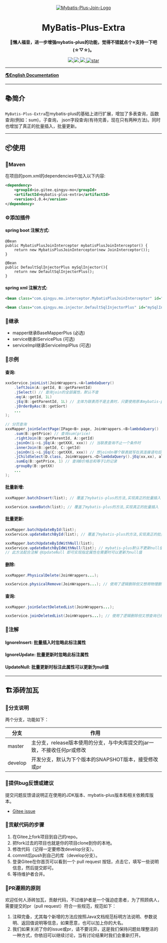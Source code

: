 <p align="center">
  <a href="https://gitee.com/qingyu-mo/mybatis-plus-extra/" target="_blank">
   <img alt="Mybatis-Plus-Join-Logo" src="https://mybatisplusjoin.com/lg.png">
  </a>
</p>
<h1 align="center">MyBatis-Plus-Extra</h1>
<p align="center">
	<strong>🍬懒人福音，进一步增强mybatis-plus的功能，觉得不错就点个⭐支持一下吧 (☆▽☆)。</strong>
</p>

<p align="center">
	<a target="_blank" href="https://central.sonatype.com/artifact/io.gitee.qingyu-mo/mybatis-plus-extra">
		<img src="https://img.shields.io/maven-metadata/v?metadataUrl=https%3A%2F%2Fs01.oss.sonatype.org%2Fservice%2Flocal%2Frepo_groups%2Fpublic%2Fcontent%2Fio%2Fgitee%2Fqingyu-mo%2Fmybatis-plus-extra%2Fmaven-metadata.xml&label=Maven%20Central
" />
	</a>
	<a target="_blank" href="https://license.coscl.org.cn/MulanPSL2">
		<img src="https://img.shields.io/:license-MulanPSL2-blue.svg" />
	</a>
	<a target="_blank" href="https://www.oracle.com/java/technologies/javase/javase-jdk8-downloads.html">
		<img src="https://img.shields.io/badge/JDK-8+-green.svg" />
	</a>
	<a target="_blank" href='https://gitee.com/qingyu-mo/mybatis-plus-extra/stargazers'>
		<img src='https://gitee.com/qingyu-mo/mybatis-plus-extra/badge/star.svg?theme=gvp' alt='star'/>
	</a>
</p>

-------------------------------------------------------------------------------

[**🌎English Documentation**](README-EN.md)

-------------------------------------------------------------------------------

## 📚简介

`MyBatis-Plus-Extra`在mybatis-plus的基础上进行扩展，增加了多表查询，函数查询(例如：sum)，子查询，
json字段查询(有待完善，现在只有两种方法)。同时也增加了真正的批量插入，批量更新。

-------------------------------------------------------------------------------

## 📦使用

### 🍊Maven
在项目的pom.xml的dependencies中加入以下内容:

```xml
<dependency>
    <groupId>io.gitee.qingyu-mo</groupId>
    <artifactId>mybatis-plus-extra</artifactId>
    <version>1.0.4</version>
</dependency>
```

### ⚙️添加插件
#### spring boot 注解方式:

```jave
@Bean
public MybatisPlusJoinInterceptor mybatisPlusJoinInterceptor() {
    return new MybatisPlusJoinInterceptor(new JoinInterceptor());
}

@Bean
public DefaultSqlInjectorPlus mySqlInjector(){
    return new DefaultSqlInjectorPlus();
}
```

#### spring xml 注解方式:
```xml
<bean class="com.qingyu.mo.interceptor.MybatisPlusJoinInterceptor" id="mybatisPlusJoinInterceptor"/>

<bean class="com.qingyu.mo.injector.DefaultSqlInjectorPlus" id="mySqlInjector"/>
```
### 🔖继承
* mapper继承BaseMapperPlus (必选)
* service继承IServicePlus (可选)
* serviceImpl继承ServiceImplPlus (可选)

### 🔖示例
#### 查询:
```java
xxxService.joinList(JoinWrappers.<A>lambdaQuery()
    .leftJoin(A::getId, B::getParentId)
    .jSelect() // 查询join的全部属性，默认不查
    .eq(A::getId, 1L)
    .jEq(B::getParentId, 1L) // 主体为联表而不是主表时，只要使用原本mybatis-plus方法带j即可
    .jOrderByAsc(B::getSort)
    ...
);

// 分页查询
xxxMapper.joinSelectPage(IPage<B> page, JoinWrappers.<B>lambdaQuery()
    .sum(B::getPrice) // 查询sum(price)
    .rightJoin(B::getParentId, A::getId)
    .joinOn(i->i.jEq(A::getXXX, xxx)) // 当联表查询不止一个条件时
    .innerJoin(B::getId, C::getId)
    .joinOn(i->i.jEq(C::getXXX, xxx)) // 想joinOn哪个联表就写在其连接语句后面
    .jChildSelect(D.class, JoinWrappers.<D>lambdaQuery().jEq(xx,xx), alias) // alias值来自于一个子查询
    .sumEq(B::getPrice, 1) // 查询B价格总和等于1的记录
    .groupBy(B::getXX)
    ...
);
```
#### 批量新增:
```java
xxxMapper.batchInsert(list); // 覆盖了mybatis-plus的方法,实现真正的批量插入

xxxService.saveBatch(list); // 覆盖了mybatis-plus的方法,实现真正的批量插入
```

#### 批量更新:
```java
xxxMapper.batchUpdateById(list);
xxxService.updateBatchById(list); // 覆盖了mybatis-plus的方法,实现真正的批量更新

xxxMapper.batchUpdateByIdWithNull(list);
xxxService.updateBatchByIdWithNull(list); // mybatis-plus默认不更新null值，想用又只能配某个字段一直可以更新null值
// 此方法配合注解 @UpdateNull 即可实现指定属性在需要时可以更新为null值
```

#### 删除:
```java
xxxMapper.PhysicalDelete(JoinWrappers...);

xxxService.physicalRemove(JoinWrappers...); // 使用了逻辑删除但又想用物理删除
```

#### 查询:
```java
xxxMapper.joinSelectDeletedList(JoinWrappers...);

xxxService.joinDeletedList(JoinWrappers...); // 使用了逻辑删除但又想查询已经被逻辑删除了的记录
```

### 🔖注解
#### IgnoreInsert: 批量插入时忽略此标注属性
#### IgnoreUpdate: 批量更新时忽略此标注属性
#### UpdateNull: 批量更新时标注此属性可以更新为null值

-------------------------------------------------------------------------------

## 🏗️添砖加瓦

### 🎋分支说明

两个分支，功能如下：

| 分支     | 作用                                                          |
|--------|---------------------------------------------------------------|
| master | 主分支，release版本使用的分支，与中央库提交的jar一致，不接收任何pr或修改 |
| develop | 开发分支，默认为下个版本的SNAPSHOT版本，接受修改或pr                 |

### 🐞提供bug反馈或建议

提交问题反馈请说明正在使用的JDK版本、mybatis-plus版本和相关依赖库版本。

- [Gitee issue](https://gitee.com/qingyu-mo/mybatis-plus-extra/issues)

### 🧬贡献代码的步骤

1. 在Gitee上fork项目到自己的repo。
2. 把fork过去的项目也就是你的项目clone到你的本地。
3. 修改代码（记得一定要修改develop分支）。
4. commit后push到自己的库（develop分支）。
5. 登录Gitee在你首页可以看到一个 pull request 按钮，点击它，填写一些说明信息，然后提交即可。
6. 等待维护者合并。

### 📐PR遵照的原则

欢迎任何人添砖加瓦，贡献代码，不过维护者是一个强迫症患者，为了照顾病人，需要提交的pr（pull request）符合一些规范，规范如下：

1. 注释完备，尤其每个新增的方法应按照Java文档规范标明方法说明、参数说明、返回值说明等信息，如果愿意，也可以加上你的大名。
2. 我们如果关闭了你的issue或pr，请不要诧异，这是我们保持问题处理整洁的一种方式，你依旧可以继续讨论，当有讨论结果时我们会重新打开。
